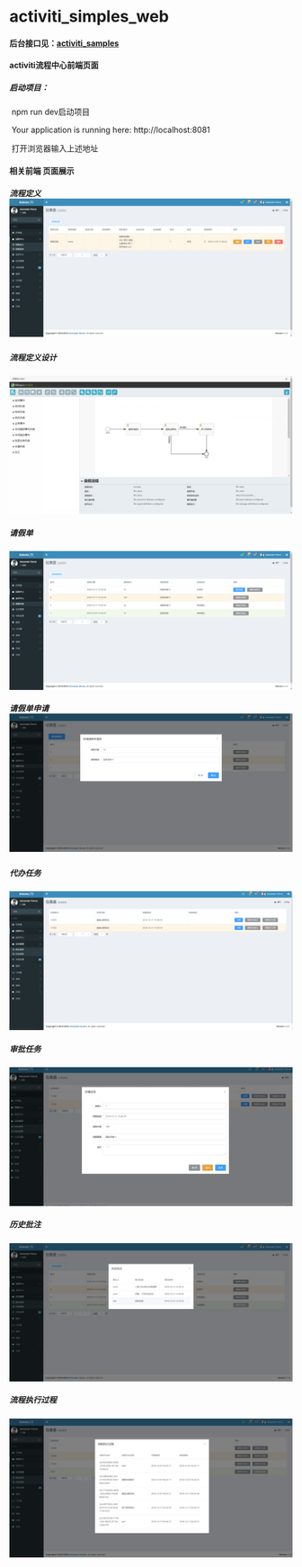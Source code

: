 

# activiti_simples_web

#### 后台接口见：[activiti_samples](https://github.com/yywzt/activiti_samples)

#### activiti流程中心前端页面

##### 启动项目：

​	npm run dev启动项目

​	 Your application is running here: http://localhost:8081

​	打开浏览器输入上述地址



#### 相关前端 页面展示

##### 流程定义![微信截图_20181211155722](md_img/微信截图_20181211155722.png)



##### 流程定义设计

![流程定义设计](md_img/流程定义.png)



##### 请假单

![请假单page](md_img/请假单page.png)



##### 请假单申请![请假单申请](md_img/请假单申请.png)



##### 代办任务

![daiban](md_img/daiban.png)



##### 审批任务

![complete](md_img/complete.png)



##### 历史批注

![comment](md_img/comment.png)



##### 流程执行过程

![流程执行过程](md_img/流程执行过程.png)
